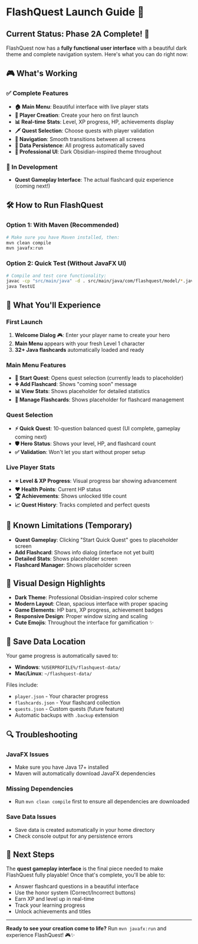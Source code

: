 # FlashQuest Launch Guide 🚀

## Current Status: Phase 2A Complete! 🎉

FlashQuest now has a **fully functional user interface** with a beautiful dark theme and complete navigation system. Here's what you can do right now:

## 🎮 What's Working

### ✅ Complete Features
- **🏠 Main Menu**: Beautiful interface with live player stats
- **👤 Player Creation**: Create your hero on first launch
- **📊 Real-time Stats**: Level, XP progress, HP, achievements display
- **🗡️ Quest Selection**: Choose quests with player validation
- **📱 Navigation**: Smooth transitions between all screens
- **💾 Data Persistence**: All progress automatically saved
- **🎨 Professional UI**: Dark Obsidian-inspired theme throughout

### 🔄 In Development
- **Quest Gameplay Interface**: The actual flashcard quiz experience (coming next!)

## 🛠️ How to Run FlashQuest

### Option 1: With Maven (Recommended)
```bash
# Make sure you have Maven installed, then:
mvn clean compile
mvn javafx:run
```

### Option 2: Quick Test (Without JavaFX UI)
```bash
# Compile and test core functionality:
javac -cp "src/main/java" -d . src/main/java/com/flashquest/model/*.java src/main/java/com/flashquest/service/*.java TestUI.java
java TestUI
```

## 🎯 What You'll Experience

### First Launch
1. **Welcome Dialog** 🎮: Enter your player name to create your hero
2. **Main Menu** appears with your fresh Level 1 character
3. **32+ Java flashcards** automatically loaded and ready

### Main Menu Features
- **🚀 Start Quest**: Opens quest selection (currently leads to placeholder)
- **➕ Add Flashcard**: Shows "coming soon" message
- **📊 View Stats**: Shows placeholder for detailed statistics
- **📝 Manage Flashcards**: Shows placeholder for flashcard management

### Quest Selection
- **⚡ Quick Quest**: 10-question balanced quest (UI complete, gameplay coming next)
- **🛡️ Hero Status**: Shows your level, HP, and flashcard count
- **✅ Validation**: Won't let you start without proper setup

### Live Player Stats
- **⭐ Level & XP Progress**: Visual progress bar showing advancement
- **❤️ Health Points**: Current HP status
- **🏆 Achievements**: Shows unlocked title count
- **📈 Quest History**: Tracks completed and perfect quests

## 🐛 Known Limitations (Temporary)

- **Quest Gameplay**: Clicking "Start Quick Quest" goes to placeholder screen
- **Add Flashcard**: Shows info dialog (interface not yet built)
- **Detailed Stats**: Shows placeholder screen
- **Flashcard Manager**: Shows placeholder screen

## 🎨 Visual Design Highlights

- **Dark Theme**: Professional Obsidian-inspired color scheme
- **Modern Layout**: Clean, spacious interface with proper spacing
- **Game Elements**: HP bars, XP progress, achievement badges
- **Responsive Design**: Proper window sizing and scaling
- **Cute Emojis**: Throughout the interface for gamification ✨

## 📁 Save Data Location

Your game progress is automatically saved to:
- **Windows**: `%USERPROFILE%/flashquest-data/`
- **Mac/Linux**: `~/flashquest-data/`

Files include:
- `player.json` - Your character progress
- `flashcards.json` - Your flashcard collection  
- `quests.json` - Custom quests (future feature)
- Automatic backups with `.backup` extension

## 🔍 Troubleshooting

### JavaFX Issues
- Make sure you have Java 17+ installed
- Maven will automatically download JavaFX dependencies

### Missing Dependencies
- Run `mvn clean compile` first to ensure all dependencies are downloaded

### Save Data Issues
- Save data is created automatically in your home directory
- Check console output for any persistence errors

## 🚀 Next Steps

The **quest gameplay interface** is the final piece needed to make FlashQuest fully playable! Once that's complete, you'll be able to:

- Answer flashcard questions in a beautiful interface
- Use the honor system (Correct/Incorrect buttons)
- Earn XP and level up in real-time
- Track your learning progress
- Unlock achievements and titles

---

**Ready to see your creation come to life?** Run `mvn javafx:run` and experience FlashQuest! 🎮✨